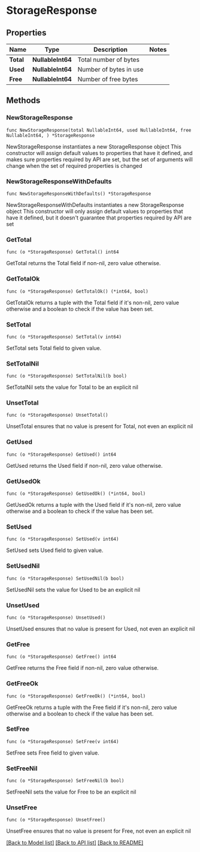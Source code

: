 # StorageResponse

## Properties

Name | Type | Description | Notes
------------ | ------------- | ------------- | -------------
**Total** | **NullableInt64** | Total number of bytes | 
**Used** | **NullableInt64** | Number of bytes in use | 
**Free** | **NullableInt64** | Number of free bytes | 

## Methods

### NewStorageResponse

`func NewStorageResponse(total NullableInt64, used NullableInt64, free NullableInt64, ) *StorageResponse`

NewStorageResponse instantiates a new StorageResponse object
This constructor will assign default values to properties that have it defined,
and makes sure properties required by API are set, but the set of arguments
will change when the set of required properties is changed

### NewStorageResponseWithDefaults

`func NewStorageResponseWithDefaults() *StorageResponse`

NewStorageResponseWithDefaults instantiates a new StorageResponse object
This constructor will only assign default values to properties that have it defined,
but it doesn't guarantee that properties required by API are set

### GetTotal

`func (o *StorageResponse) GetTotal() int64`

GetTotal returns the Total field if non-nil, zero value otherwise.

### GetTotalOk

`func (o *StorageResponse) GetTotalOk() (*int64, bool)`

GetTotalOk returns a tuple with the Total field if it's non-nil, zero value otherwise
and a boolean to check if the value has been set.

### SetTotal

`func (o *StorageResponse) SetTotal(v int64)`

SetTotal sets Total field to given value.


### SetTotalNil

`func (o *StorageResponse) SetTotalNil(b bool)`

 SetTotalNil sets the value for Total to be an explicit nil

### UnsetTotal
`func (o *StorageResponse) UnsetTotal()`

UnsetTotal ensures that no value is present for Total, not even an explicit nil
### GetUsed

`func (o *StorageResponse) GetUsed() int64`

GetUsed returns the Used field if non-nil, zero value otherwise.

### GetUsedOk

`func (o *StorageResponse) GetUsedOk() (*int64, bool)`

GetUsedOk returns a tuple with the Used field if it's non-nil, zero value otherwise
and a boolean to check if the value has been set.

### SetUsed

`func (o *StorageResponse) SetUsed(v int64)`

SetUsed sets Used field to given value.


### SetUsedNil

`func (o *StorageResponse) SetUsedNil(b bool)`

 SetUsedNil sets the value for Used to be an explicit nil

### UnsetUsed
`func (o *StorageResponse) UnsetUsed()`

UnsetUsed ensures that no value is present for Used, not even an explicit nil
### GetFree

`func (o *StorageResponse) GetFree() int64`

GetFree returns the Free field if non-nil, zero value otherwise.

### GetFreeOk

`func (o *StorageResponse) GetFreeOk() (*int64, bool)`

GetFreeOk returns a tuple with the Free field if it's non-nil, zero value otherwise
and a boolean to check if the value has been set.

### SetFree

`func (o *StorageResponse) SetFree(v int64)`

SetFree sets Free field to given value.


### SetFreeNil

`func (o *StorageResponse) SetFreeNil(b bool)`

 SetFreeNil sets the value for Free to be an explicit nil

### UnsetFree
`func (o *StorageResponse) UnsetFree()`

UnsetFree ensures that no value is present for Free, not even an explicit nil

[[Back to Model list]](../README.md#documentation-for-models) [[Back to API list]](../README.md#documentation-for-api-endpoints) [[Back to README]](../README.md)


